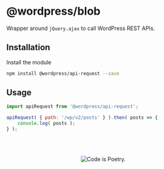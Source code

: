 # @wordpress/blob

Wrapper around `jQuery.ajax` to call WordPress REST APIs.

## Installation

Install the module

```bash
npm install @wordpress/api-request --save
```

## Usage

```js
import apiRequest from '@wordpress/api-request';

apiRequest( { path: '/wp/v2/posts' } ).then( posts => {
	console.log( posts );
} );
```

<br/><br/><p align="center"><img src="https://s.w.org/style/images/codeispoetry.png?1" alt="Code is Poetry." /></p>
